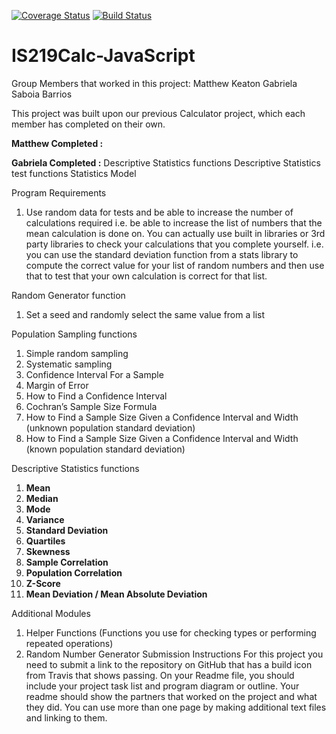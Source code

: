 [![Coverage Status](https://coveralls.io/repos/github/matthewkeaton5/IS219CalcNew-Javascript/badge.svg?branch=master)](https://coveralls.io/github/matthewkeaton5/IS219CalcNew-Javascriptbranch=master)
[![Build Status](https://travis-ci.com/matthewkeaton5/IS219CalcNew-Javascript.svg?branch=master)](https://travis-ci.com/matthewkeaton5/IS219CalcNew-Javascript)

# IS219Calc-JavaScript
Group Members that worked in this project:
Matthew Keaton
Gabriela Saboia Barrios

This project was built upon our previous Calculator project, which each member has completed on their own.

**Matthew Completed :**

**Gabriela Completed :**
Descriptive Statistics functions
Descriptive Statistics test functions
Statistics Model

Program Requirements
1.	Use random data for tests and be able to increase the number of calculations required i.e. be able to increase the list of numbers that the mean calculation is done on.  You can actually use built in libraries or 3rd party libraries to check your calculations that you complete yourself.  i.e. you can use the standard deviation function from a stats library to compute the correct value for your list of random numbers and then use that to test that your own calculation is correct for that list.


Random Generator function
1.	Set a seed and randomly select the same value from a list


Population Sampling functions
1.	Simple random sampling
2.	Systematic sampling
3.	Confidence Interval For a Sample
4.	Margin of Error
5.	How to Find a Confidence Interval
6.	Cochran’s Sample Size Formula
7.	How to Find a Sample Size Given a Confidence Interval and Width (unknown population standard deviation)
8.	How to Find a Sample Size Given a Confidence Interval and Width (known population standard deviation)


Descriptive Statistics functions
1.	**Mean**
2.	**Median**
3.	**Mode**
4.	**Variance**
5.	**Standard Deviation**
6.	**Quartiles**
7.	**Skewness**
8.	**Sample Correlation**
9.	**Population Correlation**
10.	**Z-Score**
11.	**Mean Deviation / Mean Absolute Deviation**


Additional Modules
1.	Helper Functions (Functions you use for checking types or performing repeated operations)
2.	Random Number Generator
Submission Instructions
For this project you need to submit a link to the repository on GitHub that has a build icon from Travis that shows passing.  On your Readme file, you should include your project task list and program diagram or outline.  Your readme should show the partners that worked on the project and what they did.  You can use more than one page by making additional text files and linking to them.  
